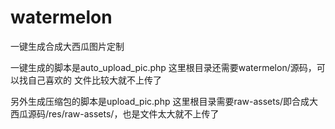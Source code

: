 # watermelon
一键生成合成大西瓜图片定制

一键生成的脚本是auto_upload_pic.php  这里根目录还需要watermelon/源码，可以找自己喜欢的
文件比较大就不上传了

另外生成压缩包的脚本是upload_pic.php 这里根目录需要raw-assets/即合成大西瓜源码/res/raw-assets/，也是文件太大就不上传了
